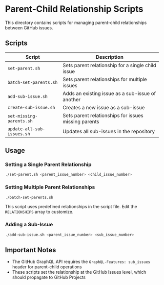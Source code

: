 # Parent-Child Relationship Scripts

This directory contains scripts for managing parent-child relationships between GitHub issues.

## Scripts

| Script | Description |
|--------|-------------|
| `set-parent.sh` | Sets parent relationship for a single child issue |
| `batch-set-parents.sh` | Sets parent relationships for multiple issues |
| `add-sub-issue.sh` | Adds an existing issue as a sub-issue of another |
| `create-sub-issue.sh` | Creates a new issue as a sub-issue |
| `set-missing-parents.sh` | Sets parent relationships for issues missing parents |
| `update-all-sub-issues.sh` | Updates all sub-issues in the repository |

## Usage

### Setting a Single Parent Relationship

```bash
./set-parent.sh <parent_issue_number> <child_issue_number>
```

### Setting Multiple Parent Relationships

```bash
./batch-set-parents.sh
```

This script uses predefined relationships in the script file. Edit the `RELATIONSHIPS` array to customize.

### Adding a Sub-Issue

```bash
./add-sub-issue.sh <parent_issue_number> <sub_issue_number>
```

## Important Notes

- The GitHub GraphQL API requires the `GraphQL-Features: sub_issues` header for parent-child operations
- These scripts set the relationship at the GitHub Issues level, which should propagate to GitHub Projects
